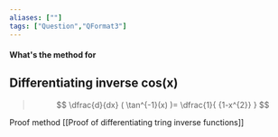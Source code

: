 ```yaml
---
aliases: [""]
tags: ["Question","QFormat3"]
---
```


#### What's the method for
## Differentiating inverse cos(x)
> $$ \dfrac{d}{dx} ( \tan^{-1}(x) )= \dfrac{1}{ {1-x^{2}} } $$ 

Proof method [[Proof of differentiating tring inverse functions]]